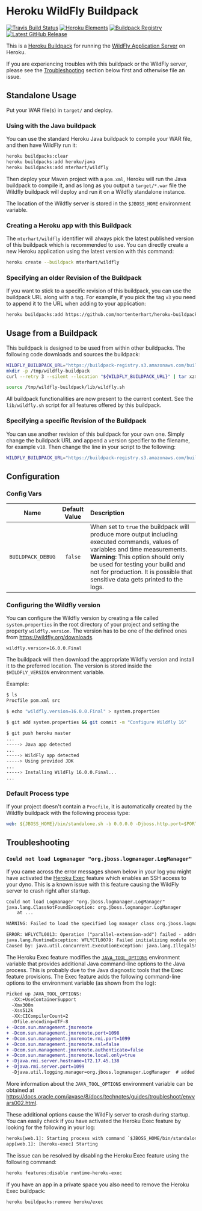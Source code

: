 # Heroku WildFly Buildpack

[![Travis Build Status](https://travis-ci.com/mortenterhart/heroku-buildpack-wildfly.svg?branch=master)][travis-status]
[![Heroku Elements](https://img.shields.io/badge/Heroku_Elements-published-6762A6)][heroku-elements]
[![Buildpack Registry](https://img.shields.io/badge/Buildpack_Registry-mterhart/wildfly-6762A6)][buildpack-registry]
[![Latest GitHub Release](https://img.shields.io/github/v/tag/mortenterhart/heroku-buildpack-wildfly?color=blue&label=Latest%20Release&logo=github)][github-releases]

[travis-status]: https://travis-ci.com/mortenterhart/heroku-buildpack-wildfly "View Travis Build Status"
[heroku-elements]: https://elements.heroku.com/buildpacks/mortenterhart/heroku-buildpack-wildfly "Buildpack on Heroku Elements"
[buildpack-registry]: https://devcenter.heroku.com/articles/buildpack-registry "Buildpack Registry"
[github-releases]: https://github.com/mortenterhart/heroku-buildpack-wildfly/releases "GitHub Releases"

This is a [Heroku Buildpack](https://devcenter.heroku.com/articles/buildpacks)
for running the [WildFly Application Server](http://wildfly.org) on Heroku.

If you are experiencing troubles with this buildpack or the WildFly server,
please see the [Troubleshooting](#troubleshooting) section below first and
otherwise file an issue.

## Standalone Usage

Put your WAR file(s) in `target/` and deploy.

### Using with the Java buildpack

You can use the standard Heroku Java buildpack to compile your WAR file, and
then have WildFly run it:

```bash
heroku buildpacks:clear
heroku buildpacks:add heroku/java
heroku buildpacks:add mterhart/wildfly
```

Then deploy your Maven project with a `pom.xml`, Heroku will run the Java buildpack
to compile it, and as long as you output a `target/*.war` file the Wildfly buildpack
will deploy and run it on a Wildfly standalone instance.

The location of the Wildfly server is stored in the `$JBOSS_HOME` environment
variable.

### Creating a Heroku app with this Buildpack

The `mterhart/wildfly` identifier will always pick the latest published version
of this buildpack which is recommended to use. You can directly create a new
Heroku application using the latest version with this command:

```bash
heroku create --buildpack mterhart/wildfly
```

### Specifying an older Revision of the Buildpack

If you want to stick to a specific revision of this buildpack, you can use the
buildpack URL along with a tag. For example, if you pick the tag `v3` you need
to append it to the URL when adding to your application:

```bash
heroku buildpacks:add https://github.com/mortenterhart/heroku-buildpack-wildfly#v3
```

## Usage from a Buildpack

This buildpack is designed to be used from within other buildpacks. The following
code downloads and sources the buildpack:

```bash
WILDFLY_BUILDPACK_URL="https://buildpack-registry.s3.amazonaws.com/buildpacks/mterhart/wildfly.tgz"
mkdir -p /tmp/wildfly-buildpack
curl --retry 3 --silent --location "${WILDFLY_BUILDPACK_URL}" | tar xzm -C /tmp/wildfly-buildpack --strip-components=1

source /tmp/wildfly-buildpack/lib/wildfly.sh
```

All buildpack functionalities are now present to the current context. See the
`lib/wildfly.sh` script for all features offered by this buildpack.

### Specifying a specific Revision of the Buildpack

You can use another revision of this buildpack for your own one. Simply change the
buildpack URL and append a version specifier to the filename, for example `v10`.
Then change the line in your script to the following:

```bash
WILDFLY_BUILDPACK_URL="https://buildpack-registry.s3.amazonaws.com/buildpacks/mterhart/wildfly-v10.tgz"
```

## Configuration

### Config Vars

|     **Name**      | **Default Value** | **Description** |
| :---------------: | :---------------: | :-------------- |
| `BUILDPACK_DEBUG` |      `false`      | When set to `true` the buildpack will produce more output including executed commands, values of variables and time measurements. **Warning**: This option should only be used for testing your build and not for production. It is possible that sensitive data gets printed to the logs. |

### Configuring the Wildfly version

You can configure the Wildfly version by creating a file called `system.properties`
in the root directory of your project and setting the property `wildfly.version`.
The version has to be one of the defined ones from <https://wildfly.org/downloads>.

```properties
wildfly.version=16.0.0.Final
```

The buildpack will then download the appropriate Wildfly version and install
it to the preferred location. The version is stored inside the `$WILDFLY_VERSION`
environment variable.

Example:

```bash
$ ls
Procfile pom.xml src

$ echo "wildfly.version=16.0.0.Final" > system.properties

$ git add system.properties && git commit -m "Configure Wildfly 16"

$ git push heroku master
...
-----> Java app detected
...
-----> WildFly app detected
-----> Using provided JDK
...
-----> Installing WildFly 16.0.0.Final...
...
```

### Default Process type

If your project doesn't contain a `Procfile`, it is automatically created by the
Wildfly buildpack with the following process type:

```yaml
web: ${JBOSS_HOME}/bin/standalone.sh -b 0.0.0.0 -Djboss.http.port=$PORT
```

## Troubleshooting

### `Could not load Logmanager "org.jboss.logmanager.LogManager"`

If you came across the error messages shown below in your log you might have
activated the [Heroku Exec](https://devcenter.heroku.com/articles/exec) feature
which enables an SSH access to your dyno. This is a known issue with this feature
causing the WildFly server to crash right after startup.

```txt
Could not load Logmanager "org.jboss.logmanager.LogManager"
java.lang.ClassNotFoundException: org.jboss.logmanager.LogManager
    at ...

WARNING: Failed to load the specified log manager class org.jboss.logmanager.LogManager

ERROR: WFLYCTL0013: Operation ("parallel-extension-add") failed - address: ([])
java.lang.RuntimeException: WFLYCTL0079: Failed initializing module org.jboss.as.logging
Caused by: java.util.concurrent.ExecutionException: java.lang.IllegalStateException: WFLYLOG0078: The logging subsystem requires the log manager to be org.jboss.logmanager.LogManager. The subsystem has not be initialized and cannot be used. To use JBoss Log Manager you must add the system property "java.util.logging.manager" and set it to "org.jboss.logmanager.LogManager"
```

The Heroku Exec feature modifies the [`JAVA_TOOL_OPTIONS`][java-tool-options]
environment variable that provides additional Java command-line options to the
Java process. This is probably due to the Java diagnostic tools that the Exec
feature provisions. The Exec feature adds the following command-line options
to the environment variable (as shown from the log):

```diff
Picked up JAVA_TOOL_OPTIONS:
  -XX:+UseContainerSupport
  -Xmx300m
  -Xss512k
  -XX:CICompilerCount=2
  -Dfile.encoding=UTF-8
+ -Dcom.sun.management.jmxremote
+ -Dcom.sun.management.jmxremote.port=1098
+ -Dcom.sun.management.jmxremote.rmi.port=1099
+ -Dcom.sun.management.jmxremote.ssl=false
+ -Dcom.sun.management.jmxremote.authenticate=false
+ -Dcom.sun.management.jmxremote.local.only=true
+ -Djava.rmi.server.hostname=172.17.45.138
+ -Djava.rmi.server.port=1099
  -Djava.util.logging.manager=org.jboss.logmanager.LogManager  # added by this buildpack
```

More information about the `JAVA_TOOL_OPTIONS` environment variable can be
obtained at <https://docs.oracle.com/javase/8/docs/technotes/guides/troubleshoot/envvars002.html>.

These additional options cause the WildFly server to crash during startup. You
can easily check if you have activated the Heroku Exec feature by looking for
the following in your log:

```txt
heroku[web.1]: Starting process with command `$JBOSS_HOME/bin/standalone.sh -b 0.0.0.0 -Djboss.http.port=17971`
app[web.1]: [heroku-exec] Starting
```

The issue can be resolved by disabling the Heroku Exec feature using the
following command:

```txt
heroku features:disable runtime-heroku-exec
```

If you have an app in a private space you also need to remove the Heroku Exec
buildpack:

```txt
heroku buildpacks:remove heroku/exec
```

[java-tool-options]: https://docs.oracle.com/javase/8/docs/technotes/guides/troubleshoot/envvars002.html "More information on JAVA_TOOL_OPTIONS"
